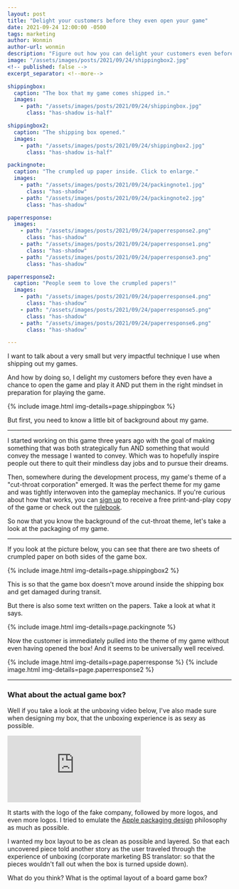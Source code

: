 ```yaml
---
layout: post
title: "Delight your customers before they even open your game"
date: 2021-09-24 12:00:00 -0500
tags: marketing
author: Wonmin
author-url: wonmin
description: "Figure out how you can delight your customers even before they open your game box."
image: "/assets/images/posts/2021/09/24/shippingbox2.jpg"
<!-- published: false -->
excerpt_separator: <!--more-->

shippingbox:
  caption: "The box that my game comes shipped in."
  images:
    - path: "/assets/images/posts/2021/09/24/shippingbox.jpg"
      class: "has-shadow is-half"

shippingbox2:
  caption: "The shipping box opened."
  images:
    - path: "/assets/images/posts/2021/09/24/shippingbox2.jpg"
      class: "has-shadow is-half"

packingnote:
  caption: "The crumpled up paper inside. Click to enlarge."
  images:
    - path: "/assets/images/posts/2021/09/24/packingnote1.jpg"
      class: "has-shadow"
    - path: "/assets/images/posts/2021/09/24/packingnote2.jpg"
      class: "has-shadow"

paperresponse:
  images:
    - path: "/assets/images/posts/2021/09/24/paperresponse2.png"
      class: "has-shadow"
    - path: "/assets/images/posts/2021/09/24/paperresponse1.png"
      class: "has-shadow"
    - path: "/assets/images/posts/2021/09/24/paperresponse3.png"
      class: "has-shadow"

paperresponse2:
  caption: "People seem to love the crumpled papers!"
  images:
    - path: "/assets/images/posts/2021/09/24/paperresponse4.png"
      class: "has-shadow"
    - path: "/assets/images/posts/2021/09/24/paperresponse5.png"
      class: "has-shadow"
    - path: "/assets/images/posts/2021/09/24/paperresponse6.png"
      class: "has-shadow"

---
```


I want to talk about a very small but very impactful technique I use when shipping out my games.

And how by doing so, I delight my customers before they even have a chance to open the game and play it AND put them in the right mindset in preparation for playing the game.

{% include image.html img-details=page.shippingbox %}

But first, you need to know a little bit of background about my game.

<!--more-->
---

I started working on this game three years ago with the goal of making something that was both strategically fun AND something that would convey the message I wanted to convey. Which was to hopefully inspire people out there to quit their mindless day jobs and to pursue their dreams.

Then, somewhere during the development process, my game's theme of a "cut-throat corporation" emerged. It was the perfect theme for my game and was tightly interwoven into the gameplay mechanics. If you're curious about how that works, you can [sign up](/signup) to receive a free print-and-play copy of the game or check out the [rulebook](/rulebook).

So now that you know the background of the cut-throat theme, let's take a look at the packaging of my game.

---

If you look at the picture below, you can see that there are two sheets of crumpled paper on both sides of the game box.

{% include image.html img-details=page.shippingbox2 %}

This is so that the game box doesn't move around inside the shipping box and get damaged during transit.

But there is also some text written on the papers. Take a look at what it says.

{% include image.html img-details=page.packingnote %}

Now the customer is immediately pulled into the theme of my game without even having opened the box! And it seems to be universally well received.

{% include image.html img-details=page.paperresponse %}
{% include image.html img-details=page.paperresponse2 %}

---

### What about the actual game box?

Well if you take a look at the unboxing video below, I've also made sure when designing my box, that the unboxing experience is as sexy as possible.

<div class="video-container is-threequarter">
  <iframe class="video" src="https://www.youtube.com/embed/faNubeIbLTk" frameborder="0" allow="accelerometer; autoplay; clipboard-write; encrypted-media; gyroscope; picture-in-picture" allowfullscreen></iframe>
</div>

It starts with the logo of the fake company, followed by more logos, and even more logos. I tried to emulate the [Apple packaging design](https://www.personalics.com/2016/02/03/sensory-design-packaging/) philosophy as much as possible.

I wanted my box layout to be as clean as possible and layered. So that each uncovered piece told another story as the user traveled through the experience of unboxing (corporate marketing BS translator: so that the pieces wouldn't fall out when the box is turned upside down).

What do you think? What is the optimal layout of a board game box?
